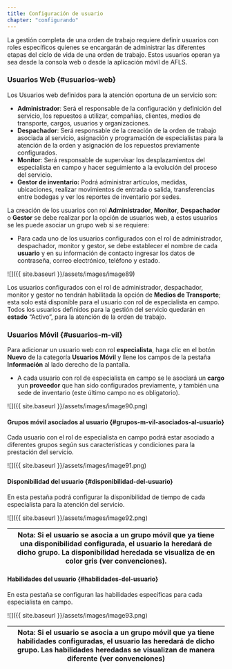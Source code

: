 ```yaml
---
title: Configuración de usuario
chapter: "configurando"
---
```


La gestión completa de una orden de trabajo requiere definir usuarios con roles específicos quienes se encargarán de administrar las diferentes etapas del ciclo de vida de una orden de trabajo. Estos usuarios operan ya sea desde la consola web o desde la aplicación móvil de AFLS.

### Usuarios Web {#usuarios-web}

Los Usuarios web definidos para la atención oportuna de un servicio son:

*   **Administrador**: Será el responsable de la configuración y definición del servicio, los repuestos a utilizar, compañías, clientes, medios de transporte, cargos, usuarios y organizaciones.
*   **Despachador**: Será responsable de la creación de la orden de trabajo asociada al servicio, asignación y programación de especialistas para la atención de la orden y asignación de los repuestos previamente configurados.
*   **Monitor**: Será responsable de supervisar los desplazamientos del especialista en campo y hacer seguimiento a la evolución del proceso del servicio.
*   **Gestor de inventario:** Podrá administrar artículos, medidas, ubicaciones, realizar movimientos de entrada o salida, transferencias entre bodegas y ver los reportes de inventario por sedes.

La creación de los usuarios con rol **Administrador**, **Monitor**, **Despachador** o **Gestor** se debe realizar por la opción de usuarios web, a estos usuarios se les puede asociar un grupo web si se requiere:

*   Para cada uno de los usuarios configurados con el rol de administrador, despachador, monitor y gestor, se debe establecer el nombre de cada **usuario** y en su información de contacto ingresar los datos de contraseña, correo electrónico, teléfono y estado.

![]({{ site.baseurl }}/assets/images/image89)

Los usuarios configurados con el rol de administrador, despachador, monitor y gestor no tendrán habilitada la opción de **Medios de Transporte**; esta solo está disponible para el usuario con rol de especialista en campo. Todos los usuarios definidos para la gestión del servicio quedarán en **estado** “Activo”, para la atención de la orden de trabajo.

### Usuarios Móvil {#usuarios-m-vil}

Para adicionar un usuario web con rol **especialista**, haga clic en el botón **Nuevo** de la categoría **Usuarios Móvil** y llene los campos de la pestaña **Información** al lado derecho de la pantalla.

*   A cada usuario con rol de especialista en campo se le asociará un **cargo** yun **proveedor** que han sido configurados previamente, y también una sede de inventario (este último campo no es obligatorio).

![]({{ site.baseurl }}/assets/images/image90.png)

#### Grupos móvil asociados al usuario {#grupos-m-vil-asociados-al-usuario}

Cada usuario con el rol de especialista en campo podrá estar asociado a diferentes grupos según sus características y condiciones para la prestación del servicio.

![]({{ site.baseurl }}/assets/images/image91.png)

#### Disponibilidad del usuario {#disponibilidad-del-usuario}

En esta pestaña podrá configurar la disponibilidad de tiempo de cada especialista para la atención del servicio.

![]({{ site.baseurl }}/assets/images/image92.png)

| **Nota:** Si el usuario se asocia a un grupo móvil que ya tiene una disponibilidad configurada, el usuario la heredará de dicho grupo. La disponibilidad heredada se visualiza de en color gris (ver convenciones). |
| --- |

#### Habilidades del usuario {#habilidades-del-usuario}

En esta pestaña se configuran las habilidades específicas para cada especialista en campo.

![]({{ site.baseurl }}/assets/images/image93.png)

| **Nota:** Si el usuario se asocia a un grupo móvil que ya tiene habilidades configuradas, el usuario las heredará de dicho grupo. Las habilidades heredadas se visualizan de manera diferente (ver convenciones) |
| --- |
